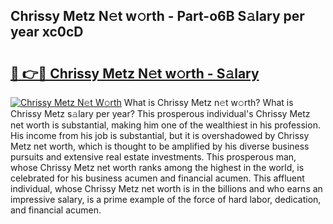 ## Chrissy Metz N𝚎t w𝚘rth - Part-o6B S𝚊lary per year xc0cD

# <h2><a href="http://gc26lf.nevu.top/?p=Chrissy+Metz">🔗 👉🔴 Chrissy Metz N𝚎t w𝚘rth - S𝚊lary</a></h2>

[![Chrissy Metz N𝚎t W𝚘rth](https://i.imgur.com/Oavwk0R.jpeg)](http://gc26lf.nevu.top/?p=Chrissy+Metz)
What is Chrissy Metz n𝚎t w𝚘rth? What is Chrissy Metz s𝚊lary per year?
This prosperous individual's Chrissy Metz net worth is substantial, making him one of the wealthiest in his profession. His income from his job is substantial, but it is overshadowed by Chrissy Metz net worth, which is thought to be amplified by his diverse business pursuits and extensive real estate investments. This prosperous man, whose Chrissy Metz net worth ranks among the highest in the world, is celebrated for his business acumen and financial acumen. This affluent individual, whose Chrissy Metz net worth is in the billions and who earns an impressive salary, is a prime example of the force of hard labor, dedication, and financial acumen.
